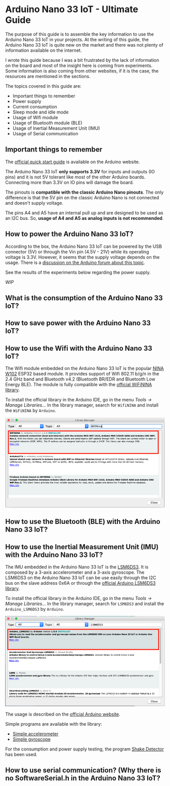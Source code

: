 # Arduino Nano 33 IoT - Ultimate Guide
The purpose of this guide is to assemble the key information to use the Arduino Nano 33 IoT in your projects. At the writing of this guide, the Arduino Nano 33 IoT is quite new on the market and there was not plenty of information available on the internet.

I wrote this guide because I was a bit frustrated by the lack of information on the board and most of the insight here is coming from experiments. Some information is also coming from other websites, if it is the case, the resources are mentioned in the sections.

The topics covered in this guide are:
  *  Important things to remember
  *  Power supply
  *  Current consumption
  *  Sleep mode and idle mode
  *  Usage of Wifi module
  *  Usage of Bluetooth module (BLE)
  *  Usage of Inertial Measurement Unit (IMU)
  *  Usage of Serial communication

## Important things to remember
The [official quick start guide](https://www.arduino.cc/en/Guide/NANO33IoT) is available on the Arduino website.

The Arduino Nano 33 IoT **only supports 3.3V** for inputs and outputs (IO pins) and it is not 5V tolerant like most of the other Arduino boards. Connecting more than 3.3V on IO pins will damage the board.

The pinouts is **compatible with the classic Arduino Nano pinouts**. The only difference is that the 5V pin on the classic Arduino Nano is not connected and doesn't supply voltage.

The pins A4 and A5 have an internal pull up and are designed to be used as an I2C bus. So, **usage of A4 and A5 as analog inputs is not recommended**.

## How to power the Arduino Nano 33 IoT?
According to the box, the Arduino Nano 33 IoT can be powered by the USB connector (5V) or through the Vin pin (4.5V - 21V) while its operating voltage is 3.3V. However, it seems that the supply voltage depends on the usage. There is a [discussion on the Arduino forum about this topic](https://forum.arduino.cc/index.php?topic=624569.0).

See the results of the experiments below regarding the power supply.

*WIP*

## What is the consumption of the Arduino Nano 33 IoT?

## How to save power with the Arduino Nano 33 IoT?

## How to use the Wifi with the Arduino Nano 33 IoT?
The Wifi module embedded on the Arduino Nano 33 IoT is the popular [NINA W102](https://www.u-blox.com/sites/default/files/NINA-W10_DataSheet_%28UBX-17065507%29.pdf) ESP32 based module. It provides support of Wifi 802.11 b/g/n in the 2.4 GHz band and Bluetooth v4.2 (Bluetooth BR/EDR and Bluetooth Low Energy BLE). The module is fully compatible with the [official WiFiNINA library](https://www.arduino.cc/en/Reference/WiFiNINA).

To install the official library in the Arduino IDE, go in the menu *Tools -> Manage Libraries...* In the library manager, search for `WifiNINA` and install the `WiFiNINA` by `Arduino`.

![GitHub Logo](/images/library_mgr_WifiNINA.png)



## How to use the Bluetooth (BLE) with the Arduino Nano 33 IoT?

## How to use the Inertial Measurement Unit (IMU) with the Arduino Nano 33 IoT?
The IMU embedded in the Arduino Nano 33 IoT is the [LSM6DS3](https://www.st.com/resource/en/datasheet/lsm6ds3.pdf). It is composed by a 3-axis accelerometer and a 3-axis gyroscope. The LSM6DS3 on the Arduino Nano 33 IoT can be use easily through the I2C bus on the slave address 0x6A or through the [official Arduino LSM6DS3 library](https://github.com/arduino-libraries/Arduino_LSM6DS3).

To install the official library in the Arduino IDE, go in the menu *Tools -> Manage Libraries...* In the library manager, search for `LSM6DS3` and install the `Arduino_LSM6DS3` by `Arduino`.

![GitHub Logo](/images/library_mgr_LSM6DS3.png)

The usage is described on the [official Arduino website](https://www.arduino.cc/en/Reference/ArduinoLSM6DS3).

Simple programs are available with the library:
*  [Simple accelerometer](https://github.com/arduino-libraries/Arduino_LSM6DS3/blob/master/examples/SimpleAccelerometer/SimpleAccelerometer.ino)
*  [Simple gyroscope](https://github.com/arduino-libraries/Arduino_LSM6DS3/blob/master/examples/SimpleGyroscope/SimpleGyroscope.ino)

For the consumption and power supply testing, the program [Shake Detector](https://github.com/ostaquet/arduino-nano-33-iot-ultimate-guide/blob/master/src/IMU_ShakeDetector/IMU_ShakeDetector.ino) has been used.

## How to use serial communication? (Why there is no SoftwareSerial.h in the Arduino Nano 33 IoT?

